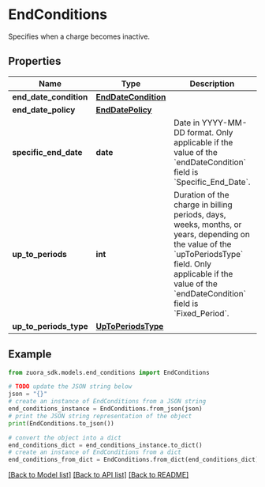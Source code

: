 # EndConditions

Specifies when a charge becomes inactive. 

## Properties

Name | Type | Description | Notes
------------ | ------------- | ------------- | -------------
**end_date_condition** | [**EndDateCondition**](EndDateCondition.md) |  | [optional] 
**end_date_policy** | [**EndDatePolicy**](EndDatePolicy.md) |  | [optional] 
**specific_end_date** | **date** | Date in YYYY-MM-DD format. Only applicable if the value of the &#x60;endDateCondition&#x60; field is &#x60;Specific_End_Date&#x60;.  | [optional] 
**up_to_periods** | **int** | Duration of the charge in billing periods, days, weeks, months, or years, depending on the value of the &#x60;upToPeriodsType&#x60; field. Only applicable if the value of the &#x60;endDateCondition&#x60; field is &#x60;Fixed_Period&#x60;.  | [optional] 
**up_to_periods_type** | [**UpToPeriodsType**](UpToPeriodsType.md) |  | [optional] 

## Example

```python
from zuora_sdk.models.end_conditions import EndConditions

# TODO update the JSON string below
json = "{}"
# create an instance of EndConditions from a JSON string
end_conditions_instance = EndConditions.from_json(json)
# print the JSON string representation of the object
print(EndConditions.to_json())

# convert the object into a dict
end_conditions_dict = end_conditions_instance.to_dict()
# create an instance of EndConditions from a dict
end_conditions_from_dict = EndConditions.from_dict(end_conditions_dict)
```
[[Back to Model list]](../README.md#documentation-for-models) [[Back to API list]](../README.md#documentation-for-api-endpoints) [[Back to README]](../README.md)


